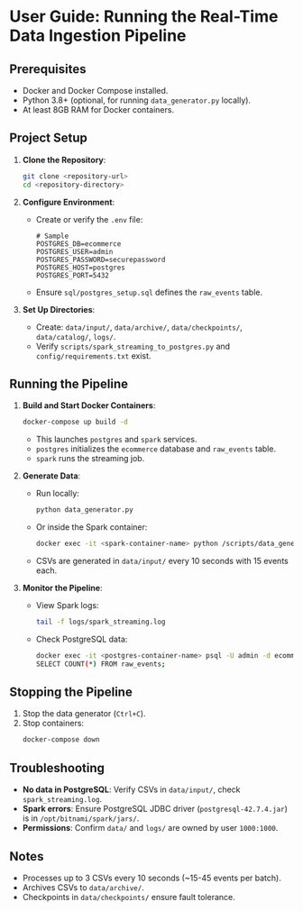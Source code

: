# User Guide: Running the Real-Time Data Ingestion Pipeline

## Prerequisites

- Docker and Docker Compose installed.
- Python 3.8+ (optional, for running `data_generator.py` locally).
- At least 8GB RAM for Docker containers.

## Project Setup

1. **Clone the Repository**:

   ```bash
   git clone <repository-url>
   cd <repository-directory>
   ```

2. **Configure Environment**:

   - Create or verify the `.env` file:
     ```
     # Sample
     POSTGRES_DB=ecommerce
     POSTGRES_USER=admin
     POSTGRES_PASSWORD=securepassword
     POSTGRES_HOST=postgres
     POSTGRES_PORT=5432
     ```
   - Ensure `sql/postgres_setup.sql` defines the `raw_events` table.

3. **Set Up Directories**:
   - Create: `data/input/`, `data/archive/`, `data/checkpoints/`, `data/catalog/`, `logs/`.
   - Verify `scripts/spark_streaming_to_postgres.py` and `config/requirements.txt` exist.

## Running the Pipeline

1. **Build and Start Docker Containers**:

   ```bash
   docker-compose up build -d
   ```

   - This launches `postgres` and `spark` services.
   - `postgres` initializes the `ecommerce` database and `raw_events` table.
   - `spark` runs the streaming job.

2. **Generate Data**:

   - Run locally:
     ```bash
     python data_generator.py
     ```
   - Or inside the Spark container:
     ```bash
     docker exec -it <spark-container-name> python /scripts/data_generator.py
     ```
   - CSVs are generated in `data/input/` every 10 seconds with 15 events each.

3. **Monitor the Pipeline**:
   - View Spark logs:
     ```bash
     tail -f logs/spark_streaming.log
     ```
   - Check PostgreSQL data:
     ```bash
     docker exec -it <postgres-container-name> psql -U admin -d ecommerce
     SELECT COUNT(*) FROM raw_events;
     ```

## Stopping the Pipeline

1. Stop the data generator (`Ctrl+C`).
2. Stop containers:
   ```bash
   docker-compose down
   ```

## Troubleshooting

- **No data in PostgreSQL**: Verify CSVs in `data/input/`, check `spark_streaming.log`.
- **Spark errors**: Ensure PostgreSQL JDBC driver (`postgresql-42.7.4.jar`) is in `/opt/bitnami/spark/jars/`.
- **Permissions**: Confirm `data/` and `logs/` are owned by user `1000:1000`.

## Notes

- Processes up to 3 CSVs every 10 seconds (~15-45 events per batch).
- Archives CSVs to `data/archive/`.
- Checkpoints in `data/checkpoints/` ensure fault tolerance.
